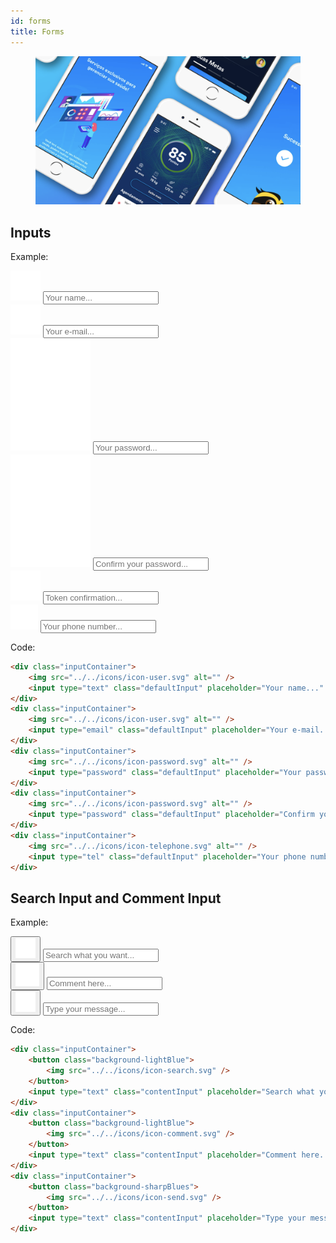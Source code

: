 ```yaml
---
id: forms
title: Forms
---
```


<div class="wrapCover">
    <figure class="coverBackground showAfter">
        <div class="background buttonsCover"></div>
    </figure>
    <figure class="coverImage showCover">
        <img src="../../img/buttons-cover.png">
    </figure>
</div>

## Inputs

Example: 
<form>
	<div class="inputContainer">
		<img src="../../icons/icon-user.svg" alt="" />
		<input type="text" class="defaultInput" placeholder="Your name..." />
	</div>
	<div class="inputContainer">
		<img src="../../icons/icon-user.svg" alt="" />
		<input type="email" class="defaultInput" placeholder="Your e-mail..." />
	</div>
	<div class="inputContainer">
		<img src="../../icons/icon-password.svg" alt="" />
		<input type="password" class="defaultInput" placeholder="Your password..." />
	</div>
	<div class="inputContainer">
		<img src="../../icons/icon-password.svg" alt="" />
		<input type="password" class="defaultInput" placeholder="Confirm your password..." />
	</div>
	<div class="inputContainer">
		<img src="../../icons/icon-token.svg" alt="" />
		<input type="password" class="defaultInput" placeholder="Token confirmation..." />
	</div>
	<div class="inputContainer">
		<img src="../../icons/icon-telephone.svg" alt="" />
		<input type="tel" class="defaultInput" placeholder="Your phone number..." />
	</div>
</form>

Code:
```html
<div class="inputContainer">
	<img src="../../icons/icon-user.svg" alt="" />
	<input type="text" class="defaultInput" placeholder="Your name..." />
</div>
<div class="inputContainer">
	<img src="../../icons/icon-user.svg" alt="" />
	<input type="email" class="defaultInput" placeholder="Your e-mail..." />
</div>
<div class="inputContainer">
	<img src="../../icons/icon-password.svg" alt="" />
	<input type="password" class="defaultInput" placeholder="Your password..." />
</div>
<div class="inputContainer">
	<img src="../../icons/icon-password.svg" alt="" />
	<input type="password" class="defaultInput" placeholder="Confirm your password..." />
</div>
<div class="inputContainer">
	<img src="../../icons/icon-telephone.svg" alt="" />
	<input type="tel" class="defaultInput" placeholder="Your phone number..." />
</div>
```

## Search Input and Comment Input

Example: 
<form>
	<div class="inputContainer">
		<button class="background-lightBlue">
			<img src="../../icons/icon-search.svg" />
		</button>
		<input type="text" class="contentInput" placeholder="Search what you want..." />
	</div>
	<div class="inputContainer">
		<button class="background-lightBlue">
			<img src="../../icons/icon-comment.svg" />
		</button>
		<input type="text" class="contentInput" placeholder="Comment here..." />
	</div>
	<div class="inputContainer">
		<button class="background-sharpBlues">
			<img src="../../icons/icon-send.svg" />
		</button>
		<input type="text" class="contentInput" placeholder="Type your message..." />
	</div>
</form>

Code:
```html
<div class="inputContainer">
	<button class="background-lightBlue">
		<img src="../../icons/icon-search.svg" />
	</button>
	<input type="text" class="contentInput" placeholder="Search what you want..." />
</div>
<div class="inputContainer">
	<button class="background-lightBlue">
		<img src="../../icons/icon-comment.svg" />
	</button>
	<input type="text" class="contentInput" placeholder="Comment here..." />
</div>
<div class="inputContainer">
	<button class="background-sharpBlues">
		<img src="../../icons/icon-send.svg" />
	</button>
	<input type="text" class="contentInput" placeholder="Type your message..." />
</div>
```